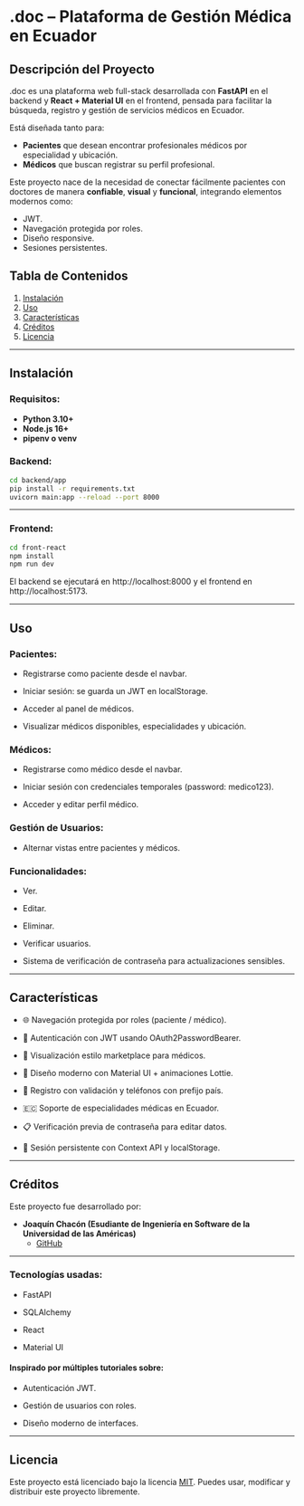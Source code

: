# .doc – Plataforma de Gestión Médica en Ecuador

## Descripción del Proyecto

.doc es una plataforma web full-stack desarrollada con **FastAPI** en el backend y **React + Material UI** en el frontend, pensada para facilitar la búsqueda, registro y gestión de servicios médicos en Ecuador. 

Está diseñada tanto para:
- **Pacientes** que desean encontrar profesionales médicos por especialidad y ubicación.
- **Médicos** que buscan registrar su perfil profesional.

Este proyecto nace de la necesidad de conectar fácilmente pacientes con doctores de manera **confiable**, **visual** y **funcional**, integrando elementos modernos como:
- JWT.
- Navegación protegida por roles.
- Diseño responsive.
- Sesiones persistentes.

## Tabla de Contenidos

1. [Instalación](#instalación)
2. [Uso](#uso)
3. [Características](#características)
4. [Créditos](#créditos)
5. [Licencia](#licencia)

---

## Instalación

### Requisitos:
- **Python 3.10+**
- **Node.js 16+**
- **pipenv o venv**

### Backend:
```bash
cd backend/app
pip install -r requirements.txt
uvicorn main:app --reload --port 8000
```

---
### Frontend:
```bash
cd front-react
npm install
npm run dev
```
El backend se ejecutará en http://localhost:8000 y el frontend en http://localhost:5173.

---

## Uso

### Pacientes:
- Registrarse como paciente desde el navbar.
 
- Iniciar sesión: se guarda un JWT en localStorage.

- Acceder al panel de médicos.

- Visualizar médicos disponibles, especialidades y ubicación.

### Médicos:
- Registrarse como médico desde el navbar.

- Iniciar sesión con credenciales temporales (password: medico123).

- Acceder y editar perfil médico.

### Gestión de Usuarios:
- Alternar vistas entre pacientes y médicos.

### Funcionalidades:

- Ver.

- Editar.

- Eliminar.

- Verificar usuarios.

- Sistema de verificación de contraseña para actualizaciones sensibles.

---

## Características
- 🌐 Navegación protegida por roles (paciente / médico).

- 🔐 Autenticación con JWT usando OAuth2PasswordBearer.

- 🏥 Visualización estilo marketplace para médicos.

- 🎨 Diseño moderno con Material UI + animaciones Lottie.

- 📱 Registro con validación y teléfonos con prefijo país.

- 🇪🇨 Soporte de especialidades médicas en Ecuador.

- 📋 Verificación previa de contraseña para editar datos.

- 💾 Sesión persistente con Context API y localStorage. 

--- 
## Créditos

Este proyecto fue desarrollado por:

- **Joaquín Chacón (Esudiante de Ingeniería en Software de la Universidad de las Américas)**  
  - [GitHub](https://github.com/joaquincgp)  

---

### Tecnologías usadas:
- FastAPI

- SQLAlchemy

- React

- Material UI

#### Inspirado por múltiples tutoriales sobre:

- Autenticación JWT.

- Gestión de usuarios con roles.

- Diseño moderno de interfaces.

---

## Licencia

Este proyecto está licenciado bajo la licencia [MIT](https://choosealicense.com/licenses/mit/). Puedes usar, modificar y distribuir este proyecto libremente.
